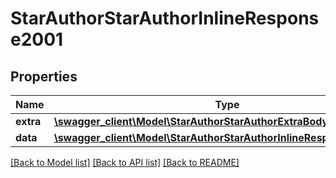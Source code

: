 # StarAuthorStarAuthorInlineResponse2001

## Properties
Name | Type | Description | Notes
------------ | ------------- | ------------- | -------------
**extra** | [**\swagger_client\Model\StarAuthorStarAuthorExtraBody**](StarAuthorStarAuthorExtraBody.md) |  | [optional] 
**data** | [**\swagger_client\Model\StarAuthorStarAuthorInlineResponse2001Data**](StarAuthorStarAuthorInlineResponse2001Data.md) |  | [optional] 

[[Back to Model list]](../README.md#documentation-for-models) [[Back to API list]](../README.md#documentation-for-api-endpoints) [[Back to README]](../README.md)

